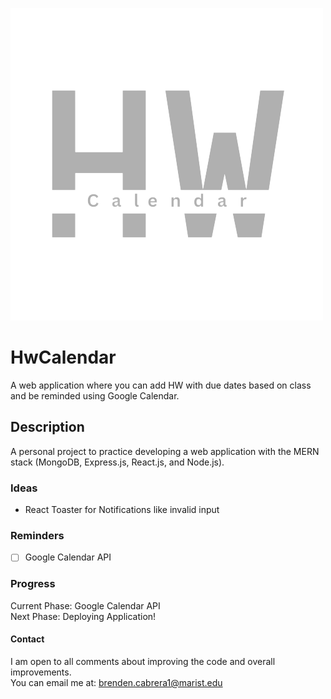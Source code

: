 ![HwCalendar Logo](https://github.com/B-cabrera/hwcalendar-mern/blob/main/src/assets/HwCalendarLogo.png?raw=true)

# HwCalendar
A web application where you can add HW with due dates based on class and be reminded using Google Calendar.

## Description
A personal project to practice developing a web application with the MERN stack (MongoDB, Express.js, React.js, and Node.js).

### Ideas
- React Toaster for Notifications like invalid input

### Reminders
- [ ] Google Calendar API

### Progress
Current Phase: Google Calendar API        
Next Phase: Deploying Application!

#### Contact
I am open to all comments about improving the code and overall improvements.  
You can email me at: brenden.cabrera1@marist.edu